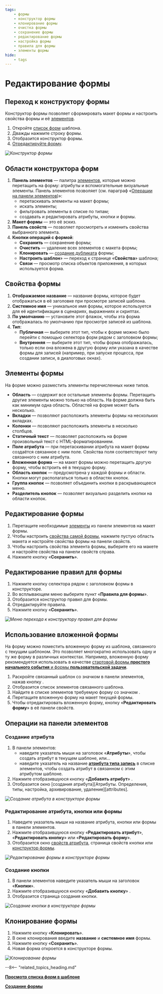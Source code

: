 ```yaml
---
tags:
    - формы
    - конструктор формы
    - клонирование формы
    - очистка формы
    - сохранение формы
    - редактирование формы
    - настройка формы
    - правила для формы
    - элементы формы
hide:
    - tags
---
```


# Редактирование формы

## Переход к конструктору формы

Конструктор формы позволяет сформировать макет формы и настроить свойства формы и её [элементов](#элементы-формы).

1. Откройте [список форм](form_list_view.md) шаблона.
2. Дважды нажмите строку формы.
3. Отобразится конструктор формы.
4. [Отредактируйте форму](#редактирование-формы).

*![Конструктор формы](form_designer.png)*

## Области конструктора форм

1. **Панель элементов** — палитра [элементов](#элементы-формы), которые можно перетащить на форму: атрибуты и вспомогательные визуальные элементы. Панель элементов позволяет (см. параграф «[Операции на панели элементов](#операции-на-панели-элементов))»:
      * перетаскивать элементы на макет формы;
      * искать элементы;
      * фильтровать элементы в списке по типам;
      * создавать и редактировать атрибуты, кнопки и формы.
2. **Макет формы** — это её эскиз.
3. **Панель свойств** — позволяет просмотреть и изменить свойства выбранного элемента.
4. **Кнопки операций с формой**:
      * **Сохранить** — сохранение формы;
      * **Очистить** — удаление всех элементов с макета формы;
      * **Клонировать** — [создание дубликата](#клонирование-формы) формы;
      * **Настроить шаблон**» <i class="fa-light fa-cog"></i> — переход к странице «**Свойства**» шаблона;
      * **Связи** <i class="fa-brands fa-connectdevelop"></i> — просмотр списка объектов приложения, в которых используется форма.

## Свойства формы

1. **Отображаемое название** — название формы, которое будет отображаться в её заголовке при просмотре записей шаблона.
2. **Системное имя** — уникальное имя формы, которое используется для её идентификации в сценариях, выражениях и скриптах.
3. **По умолчанию** — установите этот флажок, чтобы эта форма отображалась по умолчанию при просмотре записей из шаблона.
4. **Тип**:
      * **Публичная** — выберите этот тип, чтобы к форме можно было перейти с помощью селектора форм рядом с заголовком формы;
      * **Внутренняя** — выберите этот тип, чтобы форма отображалась, только если она вложена в другую форму или указана в качестве формы для записей (например, при запуске процесса, при создании записи, в диалоговых окнах).

## Элементы формы

На форме можно разместить элементы перечисленных ниже типов.

* **Область** — содержит все остальные элементы формы. Перетащить другие элементы можно только на область. На форме должна быть как минимум одна область. Областей на форме может быть несколько.
* **Вкладки** — позволяют расположить элементы формы на нескольких вкладках.
* **Колонки** — позволяют расположить элементы в несколько столбцов.
* **Статичный текст** — позволяет расположить на форме произвольный текст с HTML-форматированием.
* **Поле атрибута** — при перетаскивании атрибута на макет формы создаётся связанное с ним поле. Свойства поля соответствуют типу связанного с ним атрибута.
* **Вложенная форма** — на макет формы можно перетащить другую форму, чтобы встроить её в текущую форму.
* **Область кнопок** — предусмотрена у каждой формы и области. Кнопки могут располагаться только в областях кнопок.
* **Группа кнопок** — позволяет объединить кнопки в раскрывающееся меню.
* **Разделитель кнопок** — позволяет визуально разделить кнопки на области кнопок.

## Редактирование формы

1. Перетащите необходимые [элементы](#элементы-формы) из панели элементов на макет формы.
2. Чтобы настроить [свойства самой формы](#свойства-формы), нажмите пустую область макета и настройте свойства формы на панели свойств.
3. Чтобы настроить свойства элемента формы, выберите его на макете и настройте свойства на панели свойств справа.
4. Нажмите кнопку «**Сохранить**».

## Редактирование правил для формы

1. Нажмите кнопку селектора рядом с заголовком формы в конструкторе.
2. Во всплывающем меню выберите пункт «**Правила для формы**».
3. Отобразится конструктор правил для формы.
4. Отредактируйте правила.
5. Нажмите кнопку «**Сохранить**».

*![Меню перехода к конструктору правил для формы](form_designer_goto_form_rules.png)*

## Использование вложенной формы

На форму можно поместить вложенную форму из шаблона, связанного с текущим шаблоном. Это позволяет многократно использовать одну и ту же форму в различных контекстах. Например, вложенную форму рекомендуется использовать в качестве [стартовой формы **простого начального события** и формы **пользовательской задачи**](process_diagram_forms.md).

1. Раскройте связанный шаблон со значком в панели элементов, нажав кнопку <i class="fa-light  fa-angle-down"></i>.
2. Отобразится список элементов связанного шаблона.
3. Найдите в списке элементов требуемую форму со значком <i class="fa-light fa-newspaper"></i>.
4. Перетащите вложенную форму на макет текущей формы.
5. Чтобы отредактировать вложенную форму, кнопку «**Редактировать форму**» в её панели свойств.

## Операции на панели элементов

### Создание атрибута

1. В панели элементов:
      * наведите указатель мыши на заголовок «**Атрибуты**», чтобы создать атрибут в текущем шаблоне, или…
      * наведите указатель на название [**атрибута типа запись**](attribute_record.md) в списке элементов, чтобы создать атрибут в связанном с этим атрибутом шаблоне.
2. Нажмите отобразившуюся кнопку «**Добавить атрибут**» <i class="fa-light fa-plus"></i>.
3. Отобразится окно [создания атрибута][Атрибуты. Определения, типы, настройка, архивирование, удаление][attributes].

*![Создание атрибута в конструкторе формы](form_designer_create_attribute.png)*

### Редактирование атрибута, кнопки или формы

1. Наведите указатель мыши на название атрибута, кнопки или формы в панели элементов.
2. Нажмите отобразившуюся кнопку «**Редактировать атрибут**», «**Редактировать кнопку**» или «**Редактировать форму**».
3. Отобразится окно [свойств атрибута](attribute_common_properties.md), страница свойств кнопки или [конструктор формы](#области-конструктора-форм).

*![Редактирование формы в конструкторе формы](form_designer_edit_form.png)*

### Создание кнопки

1. В панели элементов наведите указатель мыши на заголовок «**Кнопки**».
2. Нажмите отобразившуюся кнопку «**Добавить кнопку**» <i class="fa-light fa-plus"></i>.
3. Отобразится страница создания кнопки.

*![Создание кнопки в конструкторе формы](form_designer_create_button.png)*

## Клонирование формы

1. Нажмите кнопку «**Клонировать**».
2. В окне клонирования введите **название** и **системное имя** формы.
3. Нажмите кнопку «**Сохранить**».
4. Новая форма откроется в конструкторе формы.

*![Клонирование формы](form_designer_clone_form.png)*

--8<-- "related_topics_heading.md"

**[Просмотр списка форм в шаблоне](form_list_view.md)**

**[Создание формы](form_creation.md)**
